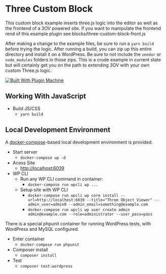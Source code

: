 # Three Custom Block
This custom block example inserts three.js logic into the editor as well as the frontend of a 3OV powered site. If you want to manipulate the frontend rend of this example plugin see blocks/three-custom-block-front.js

After making a change to the example files, be sure to run a `yarn build` before trying the logic. After running a build, you can zip up this entire directory and install it on a WordPress. Be sure to not include the `vendor` or `node_modules` folders in those zips. This is a crude example in current state but will certainly get you on the path to extending 3OV with your own custom Three.js logic.


[![Built With Plugin Machine](https://img.shields.io/badge/Built%20With-Plugin%20Machine-lightgrey)](https://pluginmachine.com)

## Working With JavaScript

- Build JS/CSS
    - `yarn build`

## Local Development Environment

A [docker-compose](https://docs.docker.com/samples/wordpress/)-based local development environment is provided.

- Start server
    - `docker-compose up -d`
- Acess Site
    - [http://localhost:6039](http://localhost:6039)
- WP CLI
    - Run any WP CLI command in container:
        - `docker-compose run wpcli wp ...`
    - Setup site with WP CLI
        - `docker-compose run wpcli wp core install --url=http://localhost:6039 --title="Three Object Viewer" --admin_user=admin0 --admin_email=something@example.com`
        - `docker-compose run wpcli wp user create admin admin@example.com --role=administrator --user_pass=pass`


There is a special phpunit container for running WordPress tests, with WordPress and MySQL configured.

- Enter container
    - `docker-compose run phpunit`
- Composer install
    - `composer install`
- Test
    - `composer test:wordpress`

